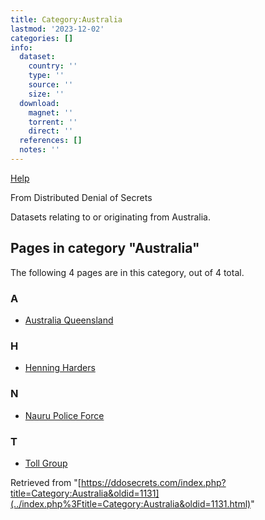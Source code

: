 ```yaml
---
title: Category:Australia
lastmod: '2023-12-02'
categories: []
info:
  dataset:
    country: ''
    type: ''
    source: ''
    size: ''
  download:
    magnet: ''
    torrent: ''
    direct: ''
  references: []
  notes: ''
---
```




[Help](https://www.mediawiki.org/wiki/Special:MyLanguage/Help:Categories)

From Distributed Denial of Secrets

Datasets relating to or originating from Australia.

## Pages in category "Australia"

The following 4 pages are in this category, out of 4 total.

### A

- [Australia
Queensland](Australia_Queensland.html "Australia Queensland")

### H

- [Henning Harders](Henning_Harders.html "Henning Harders")

### N

- [Nauru Police Force](Nauru_Police_Force.html "Nauru Police Force")

### T

- [Toll Group](Toll_Group.html "Toll Group")

Retrieved from
"[https://ddosecrets.com/index.php?title=Category:Australia&oldid=1131](../index.php%3Ftitle=Category:Australia&oldid=1131.html)"

